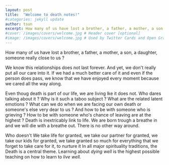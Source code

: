 ```yaml
---
layout: post
title:  "Welcome to death notes!"
#categories: jekyll update
author: tsun
excerpt: How many of us have lost a brother, a father, a mother, a son, a daughter, someone really close to us ?
#cover: /images/covers/welcome.jpg # Header cover [optional]
#image: /images/covers/welcome.jpg # Used by Twitter Cards and Open Graph [optional]
---
```

How many of us have lost a brother, a father, a mother, a son, a daughter, someone really close to us ?

We know this relationships does not last forever. And yet, we don't really put all our care into it.
If we had a much better care of it and even if the person does pass, we know that we have enjoyed every moment because we cared all the way along.

Even thoug death is part of our life, we are living lke it does not.
Who dares talking about it ? Why is it such a taboo subject ? What are the related latent emotions ?
What can we do when we are facing our own death or someone's else very dear to us ? And how to be with someone who is grieving ? How to be with someone who's chance of leaving are at the highest ?
Death is inextricably link to life. We are born trough a breathe in and we will die with a breathe out. There is no other way around.

Who doesn't
We take life for granted, we take our partner for granted, we take our kids for granted, we take granted so much for everything that we forget to take care for it, to nurture it
In all major spirituality traditions, the Death is a central theme. Learning about *dying well* is the highest possible teaching on how to learn to *live well*.

